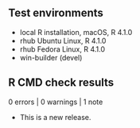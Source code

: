 ## Test environments
* local R installation, macOS, R 4.1.0
* rhub Ubuntu Linux, R 4.1.0
* rhub Fedora Linux, R 4.1.0
* win-builder (devel)

## R CMD check results

0 errors | 0 warnings | 1 note

* This is a new release.
